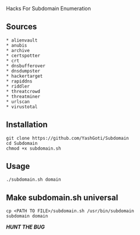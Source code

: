 Hacks For Subdomain Enumeration

Sources
---
```
* alienvault
* anubis
* archive
* certspotter
* crt
* dnsbufferover
* dnsdumpster
* hackertarget
* rapiddns
* riddler
* threatcrowd
* threatminer
* urlscan
* virustotal
```

Installation
---
```
git clone https://github.com/YashGoti/Subdomain
cd Subdomain
chmod +x subdomain.sh
```

Usage
---
```
./subdomain.sh domain
```
 
Make subdomain.sh universal
---
```
cp <PATH TO FILE>/subdomain.sh /usr/bin/subdomain
subdomain domain
```



***HUNT THE BUG***
